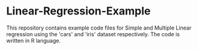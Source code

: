 # Linear-Regression-Example
This repository contains example code files for Simple and Multiple Linear regression using the 'cars' and 'iris' dataset respectively.
The code is written in R language.
